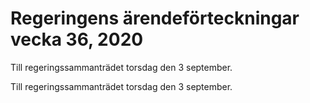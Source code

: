 # Regeringens ärendeförteckningar vecka 36, 2020

Till regeringssammanträdet torsdag den 3 september.

Till regeringssammanträdet torsdag den 3 september.
